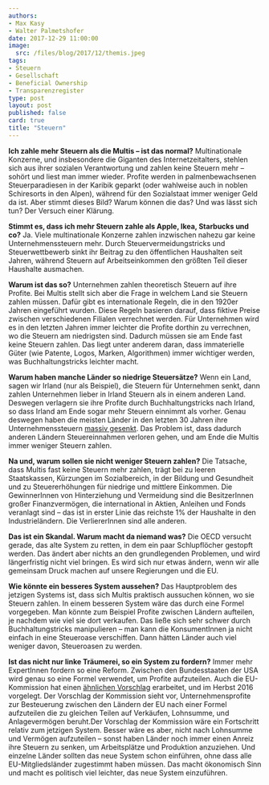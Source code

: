 ```yaml
---
authors: 
- Max Kasy
- Walter Palmetshofer
date: 2017-12-29 11:00:00
image:
  src: /files/blog/2017/12/themis.jpeg
tags:
- Steuern
- Gesellschaft
- Beneficial Ownership
- Transparenzregister
type: post
layout: post
published: false
card: true
title: "Steuern" 
---
```


**Ich zahle mehr Steuern als die Multis – ist das normal?**
Multinationale Konzerne, und insbesondere die Giganten des Internetzeitalters, stehlen sich aus ihrer sozialen Verantwortung und zahlen keine Steuern mehr –sohört und liest man immer wieder. Profite werden in palmenbewachsenen Steuerparadiesen in der Karibik geparkt (oder wahlweise auch in noblen Schiresorts in den Alpen), während für den Sozialstaat immer weniger Geld da ist. Aber stimmt dieses Bild? Warum können die das? Und was lässt sich tun? Der Versuch einer Klärung. 

**Stimmt es, dass ich mehr Steuern zahle als Apple, Ikea, Starbucks und co?** 
Ja. Viele multinationale Konzerne zahlen inzwischen nahezu gar keine Unternehmenssteuern mehr. Durch Steuervermeidungstricks und Steuerwettbewerb sinkt ihr Beitrag zu den öffentlichen Haushalten seit Jahren, während Steuern auf Arbeitseinkommen den größten Teil dieser Haushalte ausmachen.

**Warum ist das so?**
Unternehmen zahlen theoretisch Steuern auf ihre Profite. Bei Multis stellt sich aber die Frage in welchem Land sie Steuern zahlen müssen. Dafür gibt es internationale Regeln, die in den 1920er Jahren eingeführt wurden. Diese Regeln basieren darauf, dass fiktive Preise zwischen verschiedenen Filialen verrechnet werden. Für Unternehmen wird es in den letzten Jahren immer leichter  die Profite dorthin zu verrechnen, wo die Steuern am niedrigsten sind. Dadurch müssen sie am Ende fast keine Steuern zahlen. Das liegt unter anderem daran, dass immaterielle Güter (wie Patente, Logos, Marken, Algorithmen) immer wichtiger werden, was Buchhaltungstricks leichter macht. 

**Warum haben manche Länder so niedrige Steuersätze?** 
Wenn ein Land, sagen wir Irland (nur als Beispiel), die Steuern für Unternehmen senkt, dann zahlen Unternehmen lieber in Irland Steuern als in einem anderen Land. Deswegen verlagern sie ihre Profite durch Buchhaltungstricks nach Irland, so dass Irland am Ende sogar mehr Steuern einnimmt als vorher. Genau deswegen haben die meisten Länder in den letzten 30 Jahren ihre Unternehmenssteuern [massiv gesenkt](https://taxfoundation.org/oecd-corporate-income-tax-rates-1981-2013/). Das Problem ist, dass dadurch anderen Ländern Steuereinnahmen verloren gehen, und am Ende die Multis immer weniger Steuern zahlen.

**Na und, warum sollen sie nicht weniger Steuern zahlen?** 
Die Tatsache, dass Multis fast keine Steuern mehr zahlen, trägt bei zu leeren Staatskassen, Kürzungen im Sozialbereich, in der Bildung und Gesundheit und zu Steuererhöhungen für niedrige und mittlere Einkommen. Die GewinnerInnen von Hinterziehung und Vermeidung sind die BesitzerInnen großer Finanzvermögen, die international in Aktien, Anleihen und Fonds veranlagt sind – das ist in erster Linie das reichste 1% der Haushalte in den Industrieländern. Die VerliererInnen sind alle anderen. 

**Das ist ein Skandal. Warum macht da niemand was?** 
Die OECD versucht gerade, das alte System zu retten, in dem ein paar Schlupflöcher gestopft werden. Das ändert aber nichts an den grundlegenden Problemen, und wird längerfristig nicht viel bringen. Es wird sich nur etwas ändern, wenn wir alle gemeinsam Druck machen auf unsere Regierungen und die EU.

**Wie könnte ein besseres System aussehen?** 
Das Hauptproblem des jetzigen Systems ist, dass sich Multis praktisch aussuchen können, wo sie Steuern zahlen. In einem besseren System wäre das durch eine Formel vorgegeben. Man könnte zum Beispiel Profite zwischen Ländern aufteilen, je nachdem wie viel sie dort verkaufen. Das ließe sich sehr schwer durch Buchhaltungstricks manipulieren – man kann die KonsumentInnen ja nicht einfach in eine Steueroase verschiffen. Dann hätten Länder auch viel weniger davon, Steueroasen zu werden. 

**Ist das nicht nur linke Träumerei, so ein System zu fordern?** 
Immer mehr ExpertInnen fordern so eine Reform. Zwischen den Bundesstaaten der USA wird genau so eine Formel verwendet, um Profite aufzuteilen. Auch die EU-Kommission hat einen [ähnlichen Vorschlag](https://ec.europa.eu/taxation_customs/business/company-tax/common-consolidated-corporate-tax-base-ccctb_de) erarbeitet, und im Herbst 2016 vorgelegt. Der Vorschlag der Kommission sieht vor, Unternehmensprofite zur Besteuerung zwischen den Ländern der EU nach einer Formel aufzuteilen die zu gleichen Teilen auf Verkäufen, Lohnsumme, und Anlagevermögen beruht.Der Vorschlag der Kommission wäre ein Fortschritt relativ zum jetzigen System. Besser wäre es aber, nicht nach Lohnsumme und Vermögen aufzuteilen – sonst haben Länder noch immer einen Anreiz ihre Steuern zu senken, um Arbeitsplätze und Produktion anzuziehen. Und einzelne Länder sollten das neue System schon einführen, ohne dass alle EU-Mitgliedsländer zugestimmt haben müssen. Das macht ökonomisch Sinn und macht es politisch viel leichter, das neue System einzuführen. 


